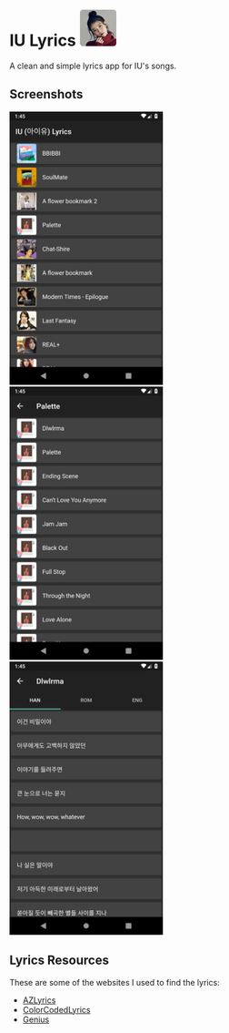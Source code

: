 # IU Lyrics <img src="./assets/screenshots/launcher.png" width="64" alt="App icon">

A clean and simple lyrics app for IU's songs.

## Screenshots

<img src="./assets/screenshots/home.png" alt="Home page screenshot" width="270" height="480">
<img src="./assets/screenshots/album.png" alt="Album page screenshot" width="270" height="480">
<img src="./assets/screenshots/song.png" alt="Song page screenshot" width="270" height="480">

## Lyrics Resources

These are some of the websites I used to find the lyrics:

- [AZLyrics](https://www.azlyrics.com/i/iu.html)
- [ColorCodedLyrics](https://colorcodedlyrics.com/2018/02/iu-aiyu-lyrics-index)
- [Genius](https://genius.com/artists/Iu)
